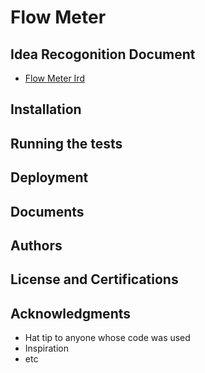 # Flow Meter


## Idea Recogonition Document
* [Flow Meter Ird](/uploads/flow-meter-ird.docx "Flow Meter Ird")

## Installation
## Running the tests
## Deployment
## Documents



## Authors



## License and Certifications  

## Acknowledgments

* Hat tip to anyone whose code was used
* Inspiration
* etc
